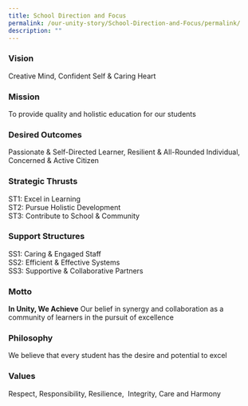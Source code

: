```yaml
---
title: School Direction and Focus
permalink: /our-unity-story/School-Direction-and-Focus/permalink/
description: ""
---
```

### **Vision**  
Creative Mind, Confident Self & Caring Heart

### **Mission**  
To provide quality and holistic education for our students

### **Desired Outcomes**
Passionate & Self-Directed Learner, Resilient & All-Rounded Individual, Concerned & Active Citizen
### **Strategic Thrusts**
ST1: Excel in Learning
<br>ST2: Pursue Holistic Development
<br>ST3: Contribute to School & Community
### **Support Structures**
SS1: Caring & Engaged Staff
<br>SS2: Efficient & Effective Systems
<br>SS3: Supportive & Collaborative Partners
### **Motto**

**In Unity, We Achieve**
Our belief in synergy and collaboration as a community of learners in the pursuit of excellence
### **Philosophy**
We believe that every student has the desire and potential to excel
### **Values**  
Respect, Responsibility, Resilience,  Integrity, Care and Harmony